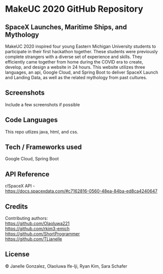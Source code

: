 # MakeUC 2020 GitHub Repository

## SpaceX Launches, Maritime Ships, and Mythology  

MakeUC 2020 inspired four young Eastern Michigan University students to participate in their first hackathon together. These students were previously complete strangers with a diverse set of experience and skills. They efficiently came together from home during the COVID era to create, develop, and design a website in 24 hours. This website utilizes three languages, an api, Google Cloud, and Spring Boot to deliver SpaceX Launch and Landing Data, as well as the related mythology from past cultures.  

## Screenshots

Include a few screenshots if possible

## Code Languages  

This repo utlizes java, html, and css.  

## Tech / Frameworks used  

Google Cloud, Spring Boot

## API Reference  

r/SpaceX API -  
https://docs.spacexdata.com/#c7162816-0560-48ea-84ba-ed8ca4240647

## Credits  

Contributing authors:    
https://github.com/Olaoluwa221  
https://github.com/rkim3-emich  
https://github.com/ShortProgrammer  
https://github.com/TLjanelle  

## License  

&copy; Janelle Gonzalez, Olaoluwa Ife-Iji, Ryan Kim, Sara Schafer

